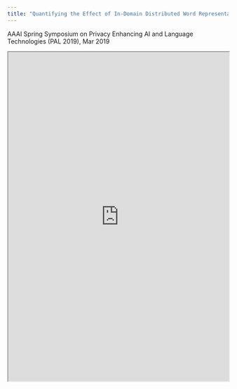 ```yaml
---
title: "Quantifying the Effect of In-Domain Distributed Word Representations: A Study of Privacy Policies"
---
```


AAAI Spring Symposium on Privacy Enhancing AI and Language Technologies (PAL 2019), Mar 2019

<iframe height="750" width="100%" src="https://ewelton.github.io/ktest/wiki.html#Quantifying%20the%20Effect%20of%20In-Domain%20Distributed%20Word%20Representations:%20A%20Study%20of%20Privacy%20Policies"></iframe>
